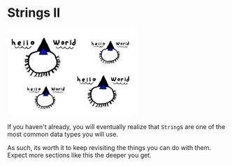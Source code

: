 # Strings II


<img src="/strings_ii/header.png" height="200px"/>

If you haven't already, you will eventually realize that `String`s are
one of the most common data types you will use.

As such, its worth it to keep revisiting the things you can do with them.
Expect more sections like this the deeper you get.